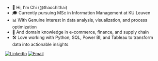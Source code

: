 - 👋 Hi, I'm Chi (@thaochithai)
- 🎓 Currently pursuing MSc in Information Management at KU Leuven
- 📊 With Genuine interest in data analysis, visualization, and process optimization
- 💼 And domain knowledge in e-commerce, finance, and supply chain
- 🛠️ Love working with Python, SQL, Power BI, and Tableau to transform data into actionable insights

[![LinkedIn](https://img.shields.io/badge/LinkedIn-0077B5?style=for-the-badge&logo=linkedin&logoColor=white)](https://www.linkedin.com/in/thaochithai/) 
[![Email](https://img.shields.io/badge/Email-D14836?style=for-the-badge&logo=gmail&logoColor=white)](mailto:thaochi.thai.job@gmail.com)
<!---
thaochithai/thaochithai is a ✨ special ✨ repository because its `README.md` (this file) appears on your GitHub profile.
You can click the Preview link to take a look at your changes.
--->
